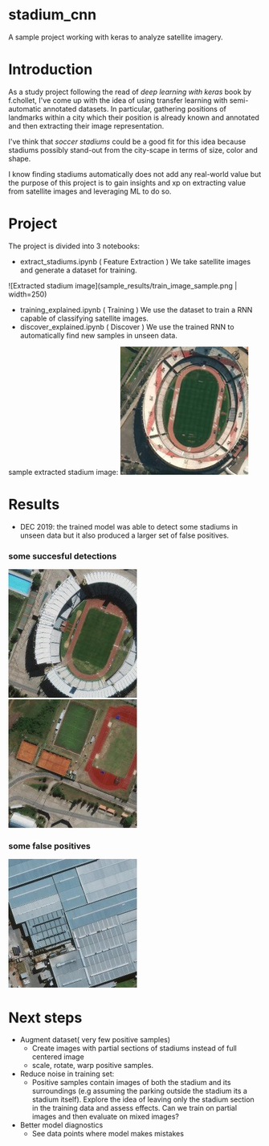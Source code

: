 # stadium_cnn
A sample project working with keras to analyze satellite imagery.

# Introduction

As a study project following the read of *deep learning with keras* book by f.chollet, I've come up with the idea of using transfer learning with semi-automatic annotated datasets. In particular, gathering positions of landmarks within a city which their position is already known and annotated and then extracting their image representation. 

I've think that  *soccer stadiums* could be a good fit for this idea because stadiums possibly stand-out from the city-scape in terms of size, color and shape. 

I know finding stadiums automatically does not add any real-world value but the purpose of this project is 
to gain insights and xp on extracting value from satellite images and leveraging ML to do so.



# Project

The project is divided into 3 notebooks:


- extract_stadiums.ipynb ( Feature Extraction ) We take satellite images and generate a dataset for training.

![Extracted stadium image](sample_results/train_image_sample.png | width=250)
- training_explained.ipynb ( Training ) We use the dataset to train a RNN capable of classifying satellite images.
- discover_explained.ipynb ( Discover ) We use the trained RNN to automatically find new samples in unseen data.


sample extracted stadium image:
![](sample_results/river.png)

# Results

- DEC 2019: the trained model was able to detect some stadiums in unseen data but it also produced a larger set of false positives. 

### some succesful detections

![](sample_results/53497.jpg)
![](sample_results/53498.jpg)

### some false positives

![](sample_results/53488.jpg)


# Next steps

- Augment dataset( very few positive samples)
    - Create images with partial sections of stadiums instead of full centered image
    - scale, rotate, warp positive samples. 
- Reduce noise in training set:
    - Positive samples contain images of both  the stadium and its surroundings (e.g assuming the parking outside the stadium its a stadium itself). Explore the idea of leaving only the stadium section in the training data and assess effects. Can we train on partial images and then evaluate on mixed images? 
- Better model diagnostics
    - See data points where model makes mistakes
